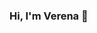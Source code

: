 ### Hi, I'm Verena 👋

<!--
**verena-diersch/verena-diersch** is a ✨ _special_ ✨ repository because its `README.md` (this file) appears on your GitHub profile.

Here are some ideas to get you started:

- 🔭 I’m currently working on a deeper understanding of Python code
- 🌱 I’m currently learning the Yoga way of life
- 👯 I’m looking to collaborate on fun projects (always!)
- 🤔 I’m looking for help with new ideas around data projects
- 💬 Ask me about pandas and SQL
- 📫 How to reach me: verena.diersch@gmail.com
- 😄 Pronouns: they/them
- ⚡ Fun fact: I am obsessed with dogs
-->

